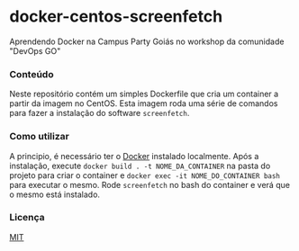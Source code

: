 # docker-centos-screenfetch

Aprendendo Docker na Campus Party Goiás no workshop da comunidade "DevOps GO"

### Conteúdo

Neste repositório contém um simples Dockerfile que cria um container a partir da 
imagem no CentOS. Esta imagem roda uma série de comandos para fazer a instalação 
do software `screenfetch`.

### Como utilizar

A principio, é necessário ter o [Docker](https://www.docker.com/) instalado localmente.
Após a instalação, execute `docker build . -t NOME_DA_CONTAINER` na pasta do projeto 
para criar o container e `docker exec -it NOME_DO_CONTAINER bash` para executar o mesmo.
Rode `screenfetch` no bash do container e verá que o mesmo está instalado.

### Licença

[MIT](https://github.com/vitorfreitas/docker-centos-screenfetch/blob/master/LICENSE)
